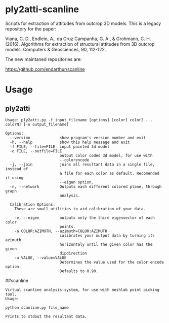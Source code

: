 # ply2atti-scanline
Scripts for extraction of attitudes from outcrop 3D models.
This is a legacy repository for the paper:

Viana, C. D., Endlein, A., da Cruz Campanha, G. A., & Grohmann, C. H. (2016). Algorithms for extraction of structural attitudes from 3D outcrop models. Computers & Geosciences, 90, 112-122.

The new maintaned repositories are:

https://github.com/endarthur/scanline

# Usage

## ply2atti

```
Usage: ply2atti.py -f input_filename [options] [color1 color2 ... colorN] [-o output_filename]

Options:
  --version             show program's version number and exit
  -h, --help            show this help message and exit
  -f FILE, --file=FILE  input painted 3d model
  -o FILE, --outfile=FILE
                        output color coded 3d model, for use with
                        --colorencode
  -j, --join            joins all resultant data in a single file, instead of
                        a file for each color as default. Recomended if using
                        --eigen option.
  -n, --network         Outputs each different colored plane, through graph
                        analysis.

  Calibration Options:
    These are small utilities to aid calibration of your data.

    -e, --eigen         outputs only the third eigenvector of each color
                        points.
    -a COLOR:AZIMUTH, --azimuth=COLOR:AZIMUTH
                        calibrates your output data by turning its azimuth
                        horizontaly until the given color has the given
                        dipdirection
    -u VALUE, --value=VALUE
                        Determines the value used for the color encode option.
                        Defaults to 0.90.
```

##scanline

```
Virtual scanline analysis system, for use with meshlab point picking tool.
Usage:

python scanline.py file_name

Prints to stdout the resultant data.
```
